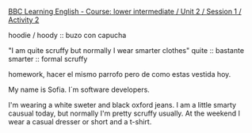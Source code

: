 
[BBC Learning English - Course: lower intermediate / Unit 2 / Session 1 / Activity 2](https://www.bbc.co.uk/learningenglish/english/course/lower-intermediate/unit-2/session-1/activity-2)

hoodie / hoody :: buzo con capucha

"I am quite scruffy but normally I wear smarter clothes"
 quite :: bastante
smarter :: formal
scruffy

homework, hacer el mismo parrofo pero de como estas vestida hoy. 

My name is Sofia. I´m software developers. 

I'm wearing a white sweter and black oxford jeans. 
I am a little smarty causual today, but normally I'm pretty scruffy usually.
At the weekend I wear a casual dresser or short and a t-shirt. 

